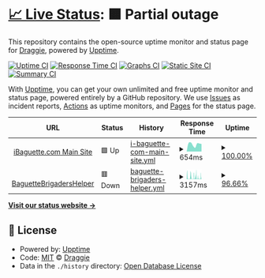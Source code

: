 # [📈 Live Status](https://status.mon.ibaguette.com): <!--live status--> **🟧 Partial outage**

This repository contains the open-source uptime monitor and status page for [Draggie](ibaguette.com), powered by [Upptime](https://github.com/upptime/upptime).

[![Uptime CI](https://github.com/Draggie306/UptimeStatus/workflows/Uptime%20CI/badge.svg)](https://github.com/Draggie306/UptimeStatus/actions?query=workflow%3A%22Uptime+CI%22)
[![Response Time CI](https://github.com/Draggie306/UptimeStatus/workflows/Response%20Time%20CI/badge.svg)](https://github.com/Draggie306/UptimeStatus/actions?query=workflow%3A%22Response+Time+CI%22)
[![Graphs CI](https://github.com/Draggie306/UptimeStatus/workflows/Graphs%20CI/badge.svg)](https://github.com/Draggie306/UptimeStatus/actions?query=workflow%3A%22Graphs+CI%22)
[![Static Site CI](https://github.com/Draggie306/UptimeStatus/workflows/Static%20Site%20CI/badge.svg)](https://github.com/Draggie306/UptimeStatus/actions?query=workflow%3A%22Static+Site+CI%22)
[![Summary CI](https://github.com/Draggie306/UptimeStatus/workflows/Summary%20CI/badge.svg)](https://github.com/Draggie306/UptimeStatus/actions?query=workflow%3A%22Summary+CI%22)

With [Upptime](https://upptime.js.org), you can get your own unlimited and free uptime monitor and status page, powered entirely by a GitHub repository. We use [Issues](https://github.com/Draggie306/UptimeStatus/issues) as incident reports, [Actions](https://github.com/Draggie306/UptimeStatus/actions) as uptime monitors, and [Pages](https://status.mon.ibaguette.com) for the status page.

<!--start: status pages-->
<!-- This summary is generated by Upptime (https://github.com/upptime/upptime) -->
<!-- Do not edit this manually, your changes will be overwritten -->
<!-- prettier-ignore -->
| URL | Status | History | Response Time | Uptime |
| --- | ------ | ------- | ------------- | ------ |
| <img alt="" src="https://www.ibaguette.com/favicon.ico" height="13"> [iBaguette.com Main Site](https://www.ibaguette.com) | 🟩 Up | [i-baguette-com-main-site.yml](https://github.com/Draggie306/UptimeStatus/commits/HEAD/history/i-baguette-com-main-site.yml) | <details><summary><img alt="Response time graph" src="./graphs/i-baguette-com-main-site/response-time-week.png" height="20"> 654ms</summary><br><a href="https://status.mon.ibaguette.com/history/i-baguette-com-main-site"><img alt="Response time 604" src="https://img.shields.io/endpoint?url=https%3A%2F%2Fraw.githubusercontent.com%2FDraggie306%2FUptimeStatus%2FHEAD%2Fapi%2Fi-baguette-com-main-site%2Fresponse-time.json"></a><br><a href="https://status.mon.ibaguette.com/history/i-baguette-com-main-site"><img alt="24-hour response time 683" src="https://img.shields.io/endpoint?url=https%3A%2F%2Fraw.githubusercontent.com%2FDraggie306%2FUptimeStatus%2FHEAD%2Fapi%2Fi-baguette-com-main-site%2Fresponse-time-day.json"></a><br><a href="https://status.mon.ibaguette.com/history/i-baguette-com-main-site"><img alt="7-day response time 654" src="https://img.shields.io/endpoint?url=https%3A%2F%2Fraw.githubusercontent.com%2FDraggie306%2FUptimeStatus%2FHEAD%2Fapi%2Fi-baguette-com-main-site%2Fresponse-time-week.json"></a><br><a href="https://status.mon.ibaguette.com/history/i-baguette-com-main-site"><img alt="30-day response time 621" src="https://img.shields.io/endpoint?url=https%3A%2F%2Fraw.githubusercontent.com%2FDraggie306%2FUptimeStatus%2FHEAD%2Fapi%2Fi-baguette-com-main-site%2Fresponse-time-month.json"></a><br><a href="https://status.mon.ibaguette.com/history/i-baguette-com-main-site"><img alt="1-year response time 604" src="https://img.shields.io/endpoint?url=https%3A%2F%2Fraw.githubusercontent.com%2FDraggie306%2FUptimeStatus%2FHEAD%2Fapi%2Fi-baguette-com-main-site%2Fresponse-time-year.json"></a></details> | <details><summary><a href="https://status.mon.ibaguette.com/history/i-baguette-com-main-site">100.00%</a></summary><a href="https://status.mon.ibaguette.com/history/i-baguette-com-main-site"><img alt="All-time uptime 99.98%" src="https://img.shields.io/endpoint?url=https%3A%2F%2Fraw.githubusercontent.com%2FDraggie306%2FUptimeStatus%2FHEAD%2Fapi%2Fi-baguette-com-main-site%2Fuptime.json"></a><br><a href="https://status.mon.ibaguette.com/history/i-baguette-com-main-site"><img alt="24-hour uptime 100.00%" src="https://img.shields.io/endpoint?url=https%3A%2F%2Fraw.githubusercontent.com%2FDraggie306%2FUptimeStatus%2FHEAD%2Fapi%2Fi-baguette-com-main-site%2Fuptime-day.json"></a><br><a href="https://status.mon.ibaguette.com/history/i-baguette-com-main-site"><img alt="7-day uptime 100.00%" src="https://img.shields.io/endpoint?url=https%3A%2F%2Fraw.githubusercontent.com%2FDraggie306%2FUptimeStatus%2FHEAD%2Fapi%2Fi-baguette-com-main-site%2Fuptime-week.json"></a><br><a href="https://status.mon.ibaguette.com/history/i-baguette-com-main-site"><img alt="30-day uptime 100.00%" src="https://img.shields.io/endpoint?url=https%3A%2F%2Fraw.githubusercontent.com%2FDraggie306%2FUptimeStatus%2FHEAD%2Fapi%2Fi-baguette-com-main-site%2Fuptime-month.json"></a><br><a href="https://status.mon.ibaguette.com/history/i-baguette-com-main-site"><img alt="1-year uptime 99.98%" src="https://img.shields.io/endpoint?url=https%3A%2F%2Fraw.githubusercontent.com%2FDraggie306%2FUptimeStatus%2FHEAD%2Fapi%2Fi-baguette-com-main-site%2Fuptime-year.json"></a></details>
| <img alt="" src="https://icons.duckduckgo.com/ip3/brigaders-stats.ibaguette.com.ico" height="13"> [BaguetteBrigadersHelper](https://brigaders-stats.ibaguette.com) | 🟥 Down | [baguette-brigaders-helper.yml](https://github.com/Draggie306/UptimeStatus/commits/HEAD/history/baguette-brigaders-helper.yml) | <details><summary><img alt="Response time graph" src="./graphs/baguette-brigaders-helper/response-time-week.png" height="20"> 3157ms</summary><br><a href="https://status.mon.ibaguette.com/history/baguette-brigaders-helper"><img alt="Response time 3675" src="https://img.shields.io/endpoint?url=https%3A%2F%2Fraw.githubusercontent.com%2FDraggie306%2FUptimeStatus%2FHEAD%2Fapi%2Fbaguette-brigaders-helper%2Fresponse-time.json"></a><br><a href="https://status.mon.ibaguette.com/history/baguette-brigaders-helper"><img alt="24-hour response time 3495" src="https://img.shields.io/endpoint?url=https%3A%2F%2Fraw.githubusercontent.com%2FDraggie306%2FUptimeStatus%2FHEAD%2Fapi%2Fbaguette-brigaders-helper%2Fresponse-time-day.json"></a><br><a href="https://status.mon.ibaguette.com/history/baguette-brigaders-helper"><img alt="7-day response time 3157" src="https://img.shields.io/endpoint?url=https%3A%2F%2Fraw.githubusercontent.com%2FDraggie306%2FUptimeStatus%2FHEAD%2Fapi%2Fbaguette-brigaders-helper%2Fresponse-time-week.json"></a><br><a href="https://status.mon.ibaguette.com/history/baguette-brigaders-helper"><img alt="30-day response time 3942" src="https://img.shields.io/endpoint?url=https%3A%2F%2Fraw.githubusercontent.com%2FDraggie306%2FUptimeStatus%2FHEAD%2Fapi%2Fbaguette-brigaders-helper%2Fresponse-time-month.json"></a><br><a href="https://status.mon.ibaguette.com/history/baguette-brigaders-helper"><img alt="1-year response time 3675" src="https://img.shields.io/endpoint?url=https%3A%2F%2Fraw.githubusercontent.com%2FDraggie306%2FUptimeStatus%2FHEAD%2Fapi%2Fbaguette-brigaders-helper%2Fresponse-time-year.json"></a></details> | <details><summary><a href="https://status.mon.ibaguette.com/history/baguette-brigaders-helper">96.66%</a></summary><a href="https://status.mon.ibaguette.com/history/baguette-brigaders-helper"><img alt="All-time uptime 93.19%" src="https://img.shields.io/endpoint?url=https%3A%2F%2Fraw.githubusercontent.com%2FDraggie306%2FUptimeStatus%2FHEAD%2Fapi%2Fbaguette-brigaders-helper%2Fuptime.json"></a><br><a href="https://status.mon.ibaguette.com/history/baguette-brigaders-helper"><img alt="24-hour uptime 100.00%" src="https://img.shields.io/endpoint?url=https%3A%2F%2Fraw.githubusercontent.com%2FDraggie306%2FUptimeStatus%2FHEAD%2Fapi%2Fbaguette-brigaders-helper%2Fuptime-day.json"></a><br><a href="https://status.mon.ibaguette.com/history/baguette-brigaders-helper"><img alt="7-day uptime 96.66%" src="https://img.shields.io/endpoint?url=https%3A%2F%2Fraw.githubusercontent.com%2FDraggie306%2FUptimeStatus%2FHEAD%2Fapi%2Fbaguette-brigaders-helper%2Fuptime-week.json"></a><br><a href="https://status.mon.ibaguette.com/history/baguette-brigaders-helper"><img alt="30-day uptime 97.31%" src="https://img.shields.io/endpoint?url=https%3A%2F%2Fraw.githubusercontent.com%2FDraggie306%2FUptimeStatus%2FHEAD%2Fapi%2Fbaguette-brigaders-helper%2Fuptime-month.json"></a><br><a href="https://status.mon.ibaguette.com/history/baguette-brigaders-helper"><img alt="1-year uptime 93.19%" src="https://img.shields.io/endpoint?url=https%3A%2F%2Fraw.githubusercontent.com%2FDraggie306%2FUptimeStatus%2FHEAD%2Fapi%2Fbaguette-brigaders-helper%2Fuptime-year.json"></a></details>

<!--end: status pages-->

[**Visit our status website →**](https://status.mon.ibaguette.com)

## 📄 License

- Powered by: [Upptime](https://github.com/upptime/upptime)
- Code: [MIT](./LICENSE) © [Draggie](ibaguette.com)
- Data in the `./history` directory: [Open Database License](https://opendatacommons.org/licenses/odbl/1-0/)
